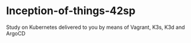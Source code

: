 # Inception-of-things-42sp
Study on Kubernetes delivered to you by means of Vagrant, K3s, K3d and ArgoCD
